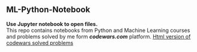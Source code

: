 ## ML-Python-Notebook
**Use Jupyter notebook to open files.**<br>
This repo contains notebooks from Python and Machine Learning courses<br>
and problems solved by me form **_codewars.com_** platform.
[Html version of codewars solved problems](python_codewars_solved_problems/katas.html)

